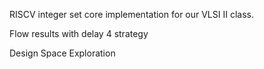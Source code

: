 RISCV integer set core implementation for our VLSI II class.

Flow results with delay 4 strategy

Design Space Exploration
